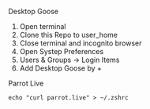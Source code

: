 Desktop Goose

1. Open terminal
2. Clone this Repo to user_home
3. Close terminal and incognito browser
4. Open Systep Preferences
5. Users & Groups -> Login Items
6. Add Desktop Goose by +

Parrot Live

`echo "curl parrot.live" > ~/.zshrc`
